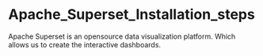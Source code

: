 # Apache_Superset_Installation_steps
Apache Superset is an opensource data visualization platform. Which allows us to create the interactive dashboards.
